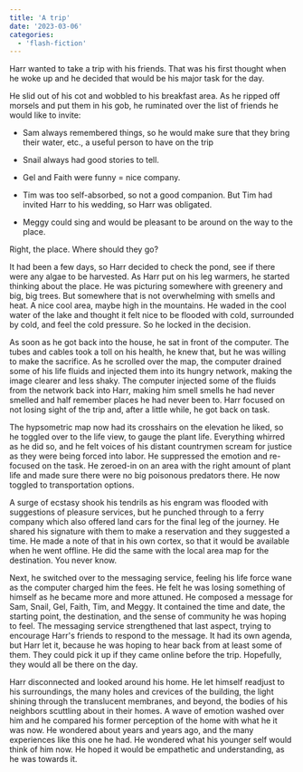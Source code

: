 ```yaml
---
title: 'A trip'
date: '2023-03-06'
categories:
  - 'flash-fiction'
---
```


Harr wanted to take a trip with his friends. That was his first thought when he
woke up and he decided that would be his major task for the day.

<!-- truncate -->


He slid out of his cot and wobbled to his breakfast area. As he ripped off
morsels and put them in his gob, he ruminated over the list of friends he would
like to invite:

- Sam always remembered things, so he would make sure that they bring their
  water, etc., a useful person to have on the trip

- Snail always had good stories to tell.

- Gel and Faith were funny = nice company.

- Tim was too self-absorbed, so not a good companion. But Tim had invited Harr
  to his wedding, so Harr was obligated.

- Meggy could sing and would be pleasant to be around on the way to the place.

Right, the place. Where should they go?

It had been a few days, so Harr decided to check the pond, see if there were any
algae to be harvested. As Harr put on his leg warmers, he started thinking about
the place. He was picturing somewhere with greenery and big, big trees. But
somewhere that is not overwhelming with smells and heat. A nice cool area, maybe
high in the mountains. He waded in the cool water of the lake and thought it
felt nice to be flooded with cold, surrounded by cold, and feel the cold
pressure. So he locked in the decision.

As soon as he got back into the house, he sat in front of the computer. The
tubes and cables took a toll on his health, he knew that, but he was willing to
make the sacrifice. As he scrolled over the map, the computer drained some of
his life fluids and injected them into its hungry network, making the image
clearer and less shaky. The computer injected some of the fluids from the
network back into Harr, making him smell smells he had never smelled and half
remember places he had never been to. Harr focused on not losing sight of the
trip and, after a little while, he got back on task.

The hypsometric map now had its crosshairs on the elevation he liked, so he
toggled over to the life view, to gauge the plant life. Everything whirred as he
did so, and he felt voices of his distant countrymen scream for justice as they
were being forced into labor. He suppressed the emotion and re-focused on the
task. He zeroed-in on an area with the right amount of plant life and made sure
there were no big poisonous predators there. He now toggled to transportation
options.

A surge of ecstasy shook his tendrils as his engram was flooded with suggestions
of pleasure services, but he punched through to a ferry company which also
offered land cars for the final leg of the journey. He shared his signature with
them to make a reservation and they suggested a time. He made a note of that in
his own cortex, so that it would be available when he went offline. He did the
same with the local area map for the destination. You never know.

Next, he switched over to the messaging service, feeling his life force wane as
the computer charged him the fees. He felt he was losing something of himself as
he became more and more attuned. He composed a message for Sam, Snail, Gel,
Faith, Tim, and Meggy. It contained the time and date, the starting point, the
destination, and the sense of community he was hoping to feel. The messaging
service strengthened that last aspect, trying to encourage Harr's friends to
respond to the message. It had its own agenda, but Harr let it, because he was
hoping to hear back from at least some of them. They could pick it up if they
came online before the trip. Hopefully, they would all be there on the day.

Harr disconnected and looked around his home. He let himself readjust to his
surroundings, the many holes and crevices of the building, the light shining
through the translucent membranes, and beyond, the bodies of his neighbors
scuttling about in their homes. A wave of emotion washed over him and he
compared his former perception of the home with what he it was now. He wondered
about years and years ago, and the many experiences like this one he had. He
wondered what his younger self would think of him now. He hoped it would be
empathetic and understanding, as he was towards it.
